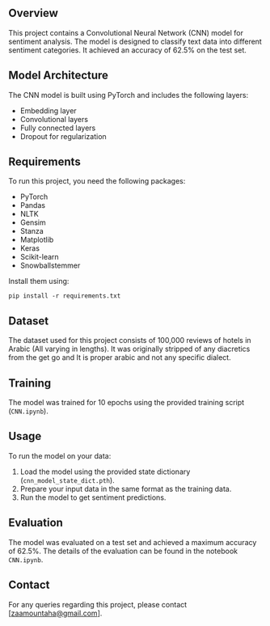 ## Overview

This project contains a Convolutional Neural Network (CNN) model for sentiment analysis. The model is designed to classify text data into different sentiment categories. It achieved an accuracy of 62.5% on the test set.

## Model Architecture

The CNN model is built using PyTorch and includes the following layers:

- Embedding layer
- Convolutional layers
- Fully connected layers
- Dropout for regularization

## Requirements

To run this project, you need the following packages:

- PyTorch
- Pandas
- NLTK
- Gensim
- Stanza
- Matplotlib
- Keras
- Scikit-learn
- Snowballstemmer

Install them using:

`pip install -r requirements.txt`

## Dataset

The dataset used for this project consists of 100,000 reviews of hotels in Arabic (All varying in lengths). It was originally stripped of any diacretics from the get go and It is proper arabic and not any specific dialect.

## Training

The model was trained for 10 epochs using the provided training script (`CNN.ipynb`).

## Usage

To run the model on your data:

1. Load the model using the provided state dictionary (`cnn_model_state_dict.pth`).
2. Prepare your input data in the same format as the training data.
3. Run the model to get sentiment predictions.

## Evaluation

The model was evaluated on a test set and achieved a maximum accuracy of 62.5%. The details of the evaluation can be found in the notebook `CNN.ipynb`.

## Contact

For any queries regarding this project, please contact [zaamountaha@gmail.com].
